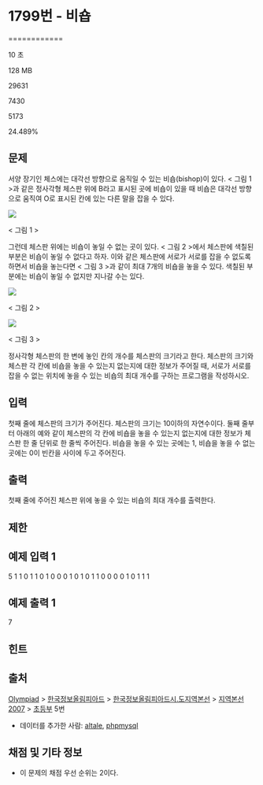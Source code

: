 # 1799번 - 비숍


============

10 초

128 MB

29631

7430

5173

24.489%

문제
--

서양 장기인 체스에는 대각선 방향으로 움직일 수 있는 비숍(bishop)이 있다. < 그림 1 >과 같은 정사각형 체스판 위에 B라고 표시된 곳에 비숍이 있을 때 비숍은 대각선 방향으로 움직여 O로 표시된 칸에 있는 다른 말을 잡을 수 있다.

![](https://upload.acmicpc.net/c3f4ac55-3e37-4bed-a381-7d407b2f9b4f/-/preview/)

< 그림 1 >

그런데 체스판 위에는 비숍이 놓일 수 없는 곳이 있다. < 그림 2 >에서 체스판에 색칠된 부분은 비숍이 놓일 수 없다고 하자. 이와 같은 체스판에 서로가 서로를 잡을 수 없도록 하면서 비숍을 놓는다면 < 그림 3 >과 같이 최대 7개의 비숍을 놓을 수 있다. 색칠된 부분에는 비숍이 놓일 수 없지만 지나갈 수는 있다.

![](https://upload.acmicpc.net/3d44f5a2-bd28-41bd-9959-0f8f8bfbff3f/-/preview/)

< 그림 2 >

![](https://upload.acmicpc.net/49405f78-09c9-4220-8687-ec3269dd6c1b/-/preview/)

< 그림 3 >

정사각형 체스판의 한 변에 놓인 칸의 개수를 체스판의 크기라고 한다. 체스판의 크기와 체스판 각 칸에 비숍을 놓을 수 있는지 없는지에 대한 정보가 주어질 때, 서로가 서로를 잡을 수 없는 위치에 놓을 수 있는 비숍의 최대 개수를 구하는 프로그램을 작성하시오.

입력
--

첫째 줄에 체스판의 크기가 주어진다. 체스판의 크기는 10이하의 자연수이다. 둘째 줄부터 아래의 예와 같이 체스판의 각 칸에 비숍을 놓을 수 있는지 없는지에 대한 정보가 체스판 한 줄 단위로 한 줄씩 주어진다. 비숍을 놓을 수 있는 곳에는 1, 비숍을 놓을 수 없는 곳에는 0이 빈칸을 사이에 두고 주어진다.

출력
--

첫째 줄에 주어진 체스판 위에 놓을 수 있는 비숍의 최대 개수를 출력한다.

제한
--

예제 입력 1
-------

5
1 1 0 1 1
0 1 0 0 0
1 0 1 0 1
1 0 0 0 0
1 0 1 1 1

예제 출력 1
-------

7

힌트
--

출처
--

[Olympiad](/category/2) > [한국정보올림피아드](/category/55) > [한국정보올림피아드시․도지역본선](/category/57) > [지역본선 2007](/category/68) > [초등부](/category/detail/361) 5번

*   데이터를 추가한 사람: [altale](/user/altale), [phpmysql](/user/phpmysql)

채점 및 기타 정보
----------

*   이 문제의 채점 우선 순위는 2이다.
